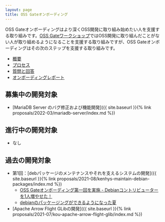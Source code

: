 ```yaml
---
layout: page
title: OSS Gateオンボーディング
---
```


OSS Gateオンボーディングはより深くOSS開発に取り組み始めたい人を支援する取り組みです。[OSS Gateワークショップ](https://oss-gate.github.io/#workshop)ではOSS開発に取り組んだことがない人が取り組めるようになることを支援する取り組みですが、OSS Gateオンボーディングはその次のステップを支援する取り組みです。

  * [概要](about/)
  * [プロセス](process/)
  * [質問と回答](qa/)
  * [オンボーディングレポート](report)

## 募集中の開発対象

  * [MariaDB Server のバグ修正および機能開発]({{ site.baseurl }}{% link proposals/2022-03/mariadb-server/index.md %})

## 進行中の開発対象

  * なし

## 過去の開発対象

  * 第1回：[debパッケージのメンテナンスやそれを支えるシステムの開発]({{ site.baseurl }}{% link proposals/2021-08/kenhys-maintain-debian-packages/index.md %})
    * [OSS Gateオンボーディング第一回を実施 - Debianコントリビューターを1人増やせた！](https://oss-gate.github.io/report/on-boarding/2021/10/08/on-boarding-2021-08-kenhys.html)
    * [debianのパッケージングができるようになった夏](https://oss-gate.github.io/report/on-boarding/2021/11/20/on-boarding-2021-08-sivchari.html)
  * [Apache Arrow Flight GLibの開発]({{ site.baseurl }}{% link proposals/2021-07/kou-apache-arrow-flight-glib/index.md %})
